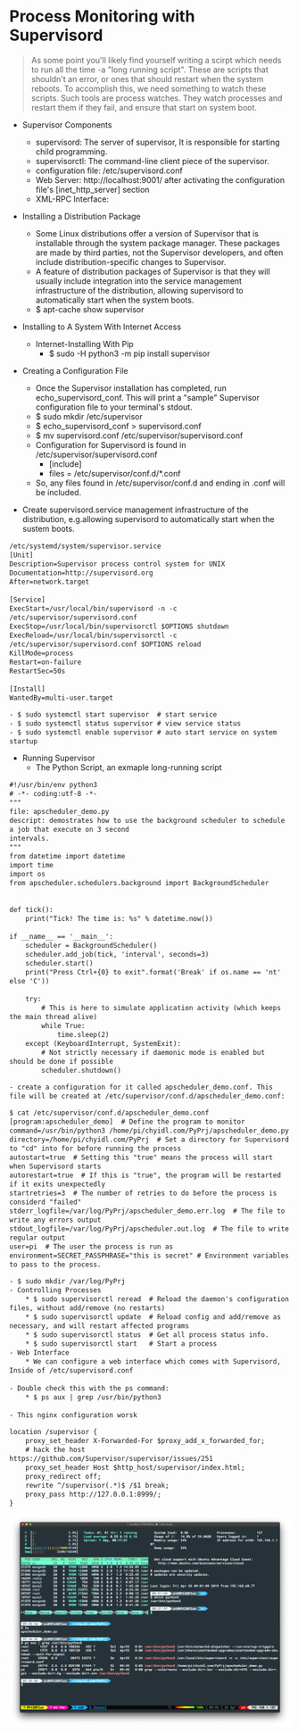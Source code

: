 Process Monitoring with Supervisord
===================================

> As some point you'll likely find yourself writing a scirpt which needs to run all the time -a "long running script". These are scripts that shouldn't an error, or ones that should restart when the system reboots.
> To accomplish this, we need something to watch these scripts. Such tools are process watches. They watch processes and restart them if they fail, and ensure that start on system boot.

* Supervisor Components
    - supervisord: The server of supervisor, It is responsible for starting child programming.
    - supervisorctl: The command-line client piece of the supervisor.
    - configuration file: /etc/supervisord.conf 
    - Web Server: http://localhost:9001/ after activating the configuration file's [inet_http_server] section
    - XML-RPC Interface: 

* Installing a Distribution Package
    - Some Linux distributions offer a version of Supervisor that is installable through the system package manager. These packages are made by third parties, not the Supervisor developers, and often include distribution-specific changes to Supervisor.
    - A feature of distribution packages of Supervisor is that they will usually include integration into the service management infrastructure of the distribution, allowing supervisord to automatically start when the system boots.
    - $ apt-cache show supervisor 

* Installing to A System With Internet Access 
    - Internet-Installing With Pip
        * $ sudo -H python3 -m pip install supervisor 

* Creating a Configuration File
    - Once the Supervisor installation has completed, run echo_supervisord_conf. This will print a "sample" Supervisor configuration file to your terminal's stdout.
    - $ sudo mkdir /etc/supervisor
    - $ echo_supervisord_conf > supervisord.conf 
    - $ mv supervisord.conf /etc/supervisor/supervisord.conf 
    - Configuration for Supervisord is found in /etc/supervisor/supervisord.conf 
        * [include]
        * files = /etc/supervisor/conf.d/*.conf
    - So, any files found in /etc/supervisor/conf.d and ending in .conf will be included.

* Create supervisord.service management infrastructure of the distribution, e.g.allowing supervisord to automatically start when the sustem boots.
```
/etc/systemd/system/supervisor.service
[Unit]
Description=Supervisor process control system for UNIX
Documentation=http://supervisord.org
After=network.target

[Service]
ExecStart=/usr/local/bin/supervisord -n -c /etc/supervisor/supervisord.conf
ExecStop=/usr/local/bin/supervisorctl $OPTIONS shutdown
ExecReload=/usr/local/bin/supervisorctl -c /etc/supervisor/supervisord.conf $OPTIONS reload
KillMode=process
Restart=on-failure
RestartSec=50s

[Install]
WantedBy=multi-user.target
```
    - $ sudo systemctl start supervisor  # start service 
    - $ sudo systemctl status supervisor # view service status 
    - $ sudo systemctl enable supervisor # auto start service on system startup

* Running Supervisor
    - The Python Script, an exmaple long-running script 
```
#!/usr/bin/env python3
# -*- coding:utf-8 -*- 
"""
file: apscheduler_demo.py
descript: demostrates how to use the background scheduler to schedule a job that execute on 3 second
intervals.
"""
from datetime import datetime 
import time 
import os 
from apscheduler.schedulers.background import BackgroundScheduler


def tick():
    print("Tick! The time is: %s" % datetime.now())

if __name__ == '__main__':
    scheduler = BackgroundScheduler() 
    scheduler.add_job(tick, 'interval', seconds=3)
    scheduler.start()
    print("Press Ctrl+{0} to exit".format('Break' if os.name == 'nt' else 'C'))

    try:
        # This is here to simulate application activity (which keeps the main thread alive)
        while True:
            time.sleep(2)
    except (KeyboardInterrupt, SystemExit):
        # Not strictly necessary if daemonic mode is enabled but should be done if possible 
        scheduler.shutdown()
```
    - create a configuration for it called apscheduler_demo.conf. This file will be created at /etc/supervisor/conf.d/apscheduler_demo.conf:
```
$ cat /etc/supervisor/conf.d/apscheduler_demo.conf
[program:apscheduler_demo]  # Define the program to monitor 
command=/usr/bin/python3 /home/pi/chyidl.com/PyPrj/apscheduler_demo.py
directory=/home/pi/chyidl.com/PyPrj  # Set a directory for Supervisord to "cd" into for before running the process
autostart=true  # Setting this "true" means the process will start when Supervisord starts 
autorestart=true  # If this is "true", the program will be restarted if it exits unexpectedly 
startretries=3  # The number of retries to do before the process is considerd "failed"
stderr_logfile=/var/log/PyPrj/apscheduler_demo.err.log  # The file to write any errors output 
stdout_logfile=/var/log/PyPrj/apscheduler.out.log  # The file to write regular output 
user=pi  # The user the process is run as 
environment=SECRET_PASSPHRASE="this is secret" # Environment variables to pass to the process.
```
    - $ sudo mkdir /var/log/PyPrj
    - Controlling Processes
        * $ sudo supervisorctl reread  # Reload the daemon's configuration files, without add/remove (no restarts) 
        * $ sudo supervisorctl update  # Reload config and add/remove as necessary, and will restart affected programs
        * $ sudo supervisorctl status  # Get all process status info.
        * $ sudo supervisorctl start   # Start a process 
    - Web Interface 
        * We can configure a web interface which comes with Supervisord, Inside of /etc/supervisord.conf 

    - Double check this with the ps command:
        * $ ps aux | grep /usr/bin/python3 
    
    - This nginx configuration worsk 
```
location /supervisor {
    proxy_set_header X-Forwarded-For $proxy_add_x_forwarded_for;
    # hack the host https://github.com/Supervisor/supervisor/issues/251
    proxy_set_header Host $http_host/supervisor/index.html;
    proxy_redirect off;
    rewrite ^/supervisor(.*)$ /$1 break;
    proxy_pass http://127.0.0.1:8999/;
}
```
![supervisord](/imgs/ilikeit/SupervisordCrashCourse/supervisord.png?raw=true)
